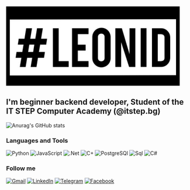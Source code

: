 [![Header](https://github.com/Leonid-Pan/Leonid-Pan/blob/main/Assets/Leonid.png)](https://github.com/Leonid-Pan)

## I'm beginner backend developer, Student of the IT STEP Computer Academy (@itstep.bg)

![Anurag's GitHub stats](https://github-readme-stats.vercel.app/api?username=leonid-pan&show_icons=true&theme=dark)

### Languages and Tools
![Python](https://img.shields.io/badge/-Python-090909?style=for-the-badge&logo=Python&logoColor=52D1DC)
![JavaScript](https://img.shields.io/badge/-JavaScript-090909?style=for-the-badge&logo=JavaScript)
![.Net](https://img.shields.io/badge/-Framework-090909?style=for-the-badge&logo=.net&logoColor=E5D3FF)
![C+](https://img.shields.io/badge/-C++-090909?style=for-the-badge&logo=C%2b%2b&logoColor=6296CC)
![PostgreSQl](https://img.shields.io/badge/-PostgreSQl-090909?style=for-the-badge&logo=PostgreSQL)
![Sql](https://img.shields.io/badge/-Sql-090909?style=for-the-badge&logo=mysql&logoColor=00ffff)
![C#](https://img.shields.io/badge/-C_%23-090909?style=for-the-badge&logo=C%2b%2b&logoColor=6296CC)

### Follow me
[![Gmail](https://img.shields.io/badge/-Gmail-090909?style=for-the-badge&logo=Gmail)](panleonid09@gmail.com)
[![LinkedIn](https://img.shields.io/badge/-LinkedIn-090909?style=for-the-badge&logo=LinkedIn&logoColor=007BB6)](https://www.linkedin.com/in/leonid-pan-b2805520b/)
[![Telegram](https://img.shields.io/badge/-Telegram-090909?style=for-the-badge&logo=Telegram)](http://t.me/panleonid09)
[![Facebook](https://img.shields.io/badge/-Facebook-090909?style=for-the-badge&logo=facebook)](https://www.facebook.com/leonid.pan.3)

